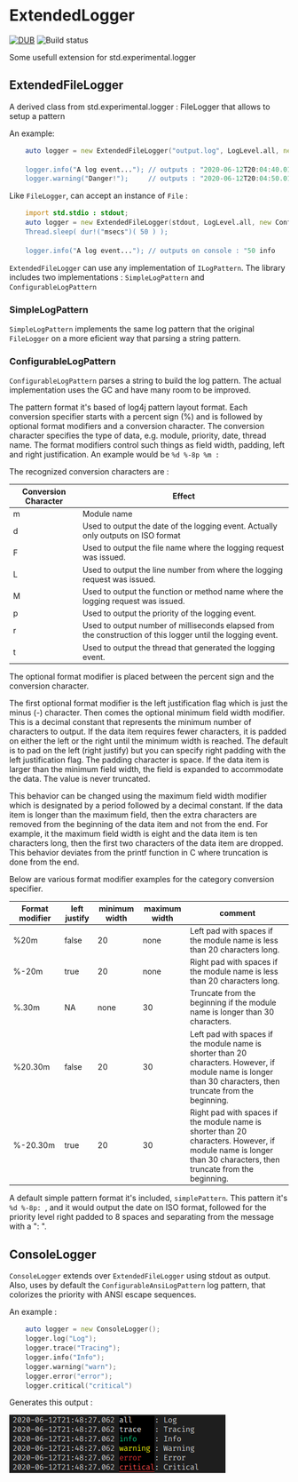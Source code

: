  ExtendedLogger
===============
[![DUB](https://img.shields.io/dub/v/extendedlogger)](https://code.dlang.org/packages/extendedlogger)
![Build status](https://img.shields.io/github/checks-status/Zardoz89/extended-logger/master)

Some usefull extension for std.experimental.logger

## ExtendedFileLogger

A derived class from std.experimental.logger : FileLogger that allows to setup a pattern

An example:
```D
    auto logger = new ExtendedFileLogger("output.log", LogLevel.all, new ConfigurableLogPattern("%d %-8p: ));

    logger.info("A log event..."); // outputs : "2020-06-12T20:04:40.019 info    : A log event..."
    logger.warning("Danger!");     // outputs : "2020-06-12T20:04:50.019 warning : Danger!"
```

Like `FileLogger`, can accept an instance of `File` :
```D
    import std.stdio : stdout;
    auto logger = new ExtendedFileLogger(stdout, LogLevel.all, new ConfigurableLogPattern("%r %-8p: ));
    Thread.sleep( dur!("msecs")( 50 ) );

    logger.info("A log event..."); // outputs on console : "50 info    : A log event..."
```

`ExtendedFileLogger` can use any implementation of `ILogPattern`. The library includes two implementations : `SimpleLogPattern` and `ConfigurableLogPattern`

### SimpleLogPattern

`SimpleLogPattern` implements the same log pattern that the original `FileLogger` on a more eficient way 
that parsing a string pattern.

### ConfigurableLogPattern

`ConfigurableLogPattern` parses a string to build the log pattern. The actual implementation uses the GC and have many room to be improved.

The pattern format it's based of log4j pattern layout format. Each conversion specifier starts with a percent sign (%) and is followed by
optional format modifiers and a conversion character. The conversion character specifies the type of data, e.g. module, priority, date, 
thread name. The format modifiers control such things as field width, padding, left and right justification. An example would be `%d %-8p %m : ` 

The recognized conversion characters are :

| Conversion Character | Effect |
| -------------------- | ------ |
| m | Module name |
| d | Used to output the date of the logging event. Actually only outputs on ISO format |
| F | Used to output the file name where the logging request was issued. |
| L | Used to output the line number from where the logging request was issued. | 
| M | Used to output the function or method name where the logging request was issued. |
| p | Used to output the priority of the logging event. |
| r | Used to output number of milliseconds elapsed from the construction of this logger until the logging event. |
| t | Used to output the thread that generated the logging event. |

The optional format modifier is placed between the percent sign and the conversion character.

The first optional format modifier is the left justification flag which is just the minus (-) character. Then comes the optional minimum field width modifier. This is a decimal constant that represents the minimum number of characters to output. If the data item requires fewer characters, it is padded on either the left or the right until the minimum width is reached. The default is to pad on the left (right justify) but you can specify right padding with the left justification flag. The padding character is space. If the data item is larger than the minimum field width, the field is expanded to accommodate the data. The value is never truncated.

This behavior can be changed using the maximum field width modifier which is designated by a period followed by a decimal constant. If the data item is longer than the maximum field, then the extra characters are removed from the beginning of the data item and not from the end. For example, it the maximum field width is eight and the data item is ten characters long, then the first two characters of the data item are dropped. This behavior deviates from the printf function in C where truncation is done from the end.

Below are various format modifier examples for the category conversion specifier.

| Format modifier | left justify | minimum width | maximum width | comment |
| --------------- | ------------ | ------------- | ------------- | ------- | 
| %20m            | false        | 20            | none          | Left pad with spaces if the module name is less than 20 characters long.
| %-20m           | true         | 20            | none          | Right pad with spaces if the module name is less than 20 characters long.
| %.30m           |	NA           | none          | 30            | Truncate from the beginning if the module name is longer than 30 characters.
| %20.30m         | false        | 20            | 30            | Left pad with spaces if the module name is shorter than 20 characters. However, if module name is longer than 30 characters, then truncate from the beginning.
| %-20.30m        | true         | 20            | 30            | Right pad with spaces if the module name is shorter than 20 characters. However, if module name is longer than 30 characters, then truncate from the beginning.

A default simple pattern format it's included, `simplePattern`. This pattern it's `%d %-8p: `, and it 
would output the date on ISO format, followed for the priority level right padded to 8 spaces and separating from the message with a ": ".

## ConsoleLogger

`ConsoleLogger` extends over `ExtendedFileLogger` using stdout as output. Also, uses by default 
the `ConfigurableAnsiLogPattern` log pattern, that colorizes the priority with ANSI escape sequences.

An example :
```D
    auto logger = new ConsoleLogger();
    logger.log("Log");
    logger.trace("Tracing");
    logger.info("Info");
    logger.warning("warn");
    logger.error("error");
    logger.critical("critical")
```
Generates this output :

![ConsoleLogger output with the default configuration](docs/ConsoleLogger_example.png)

